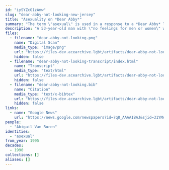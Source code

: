```yaml
---
id: "iySYZcG1zAmw"
slug: "dear-abby-not-looking-new-jersey"
title: "Asexuality on *Dear Abby*"
summary: "The term \"asexual\" is used in a response to a *Dear Abby* letter"
description: "A 53-year-old man with \"no feelings for men or women\" writes to *Dear Abby*, and Abby offers the asexual label and assures the man there's nothing wrong with him"
files:
  - filename: "dear-abby-not-looking.png"
    name: "Digital Scan"
    media_type: "image/png"
    url: "https://files-dev.acearchive.lgbt/artifacts/dear-abby-not-looking-new-jersey/dear-abby-not-looking.png"
    hidden: false
  - filename: "dear-abby-not-looking-transcript/index.html"
    name: "Transcript"
    media_type: "text/html"
    url: "https://files-dev.acearchive.lgbt/artifacts/dear-abby-not-looking-new-jersey/dear-abby-not-looking-transcript/index.html"
    hidden: false
  - filename: "dear-abby-not-looking.bib"
    name: "Citation"
    media_type: "text/x-bibtex"
    url: "https://files-dev.acearchive.lgbt/artifacts/dear-abby-not-looking-new-jersey/dear-abby-not-looking.bib"
    hidden: false
links:
  - name: "Google News"
    url: "https://news.google.com/newspapers?id=7q8_AAAAIBAJ&sjid=31YMAAAAIBAJ&pg=6814%2C6344642"
people:
  - "Abigail Van Buren"
identities:
  - "asexual"
from_year: 1995
decades:
  - 1990
collections: []
aliases: []
---
```


